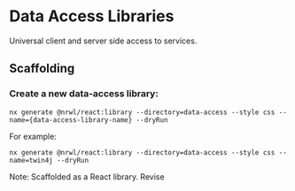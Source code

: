 # Data Access Libraries

Universal client and server side access to services.

## Scaffolding

### Create a new data-access library:


```
nx generate @nrwl/react:library --directory=data-access --style css --name={data-access-library-name} --dryRun
```

For example:

```
nx generate @nrwl/react:library --directory=data-access --style css --name=twin4j --dryRun
```

Note: Scaffolded as a React library. Revise

